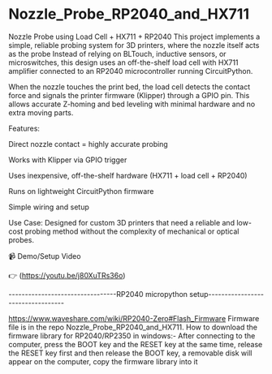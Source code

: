 # Nozzle_Probe_RP2040_and_HX711
Nozzle Probe using Load Cell + HX711 + RP2040 This project implements a simple, reliable probing system for 3D printers, where the nozzle itself acts as the probe
Instead of relying on BLTouch, inductive sensors, or microswitches, this design uses an off-the-shelf load cell with HX711 amplifier connected to an RP2040 microcontroller running CircuitPython.

When the nozzle touches the print bed, the load cell detects the contact force and signals the printer firmware (Klipper) through a GPIO pin. This allows accurate Z-homing and bed leveling with minimal hardware and no extra moving parts.

Features:

Direct nozzle contact = highly accurate probing

Works with Klipper via GPIO trigger

Uses inexpensive, off-the-shelf hardware (HX711 + load cell + RP2040)

Runs on lightweight CircuitPython firmware

Simple wiring and setup

Use Case:
Designed for custom 3D printers that need a reliable and low-cost probing method without the complexity of mechanical or optical probes.

📹 Demo/Setup Video

👉 (https://youtu.be/j80XuTRs36o)

---------------------------------RP2040 micropython setup----------------------------------

https://www.waveshare.com/wiki/RP2040-Zero#Flash_Firmware
Firmware file is in the repo Nozzle_Probe_RP2040_and_HX711.
How to download the firmware library for RP2040/RP2350 in windows:- 
After connecting to the computer, press the BOOT key and the RESET key at the same time, release the RESET key first and then release the BOOT key, a removable disk will appear on the computer, copy the firmware library into it 
